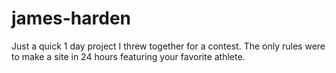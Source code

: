 # james-harden
Just a quick 1 day project I threw together for a contest. The only rules were to make a site in 24 hours featuring your favorite athlete. 
